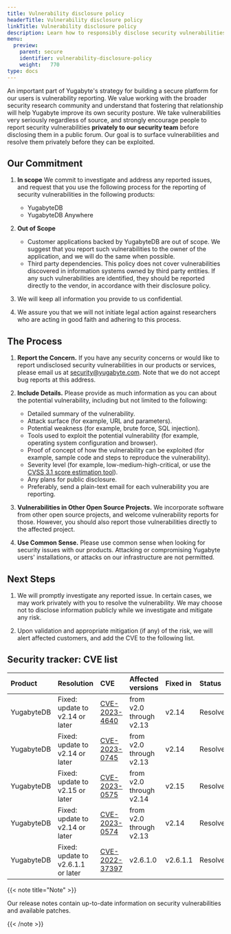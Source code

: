 ```yaml
---
title: Vulnerability disclosure policy
headerTitle: Vulnerability disclosure policy
linkTitle: Vulnerability disclosure policy
description: Learn how to responsibly disclose security vulnerabilities to Yugabyte
menu:
  preview:
    parent: secure
    identifier: vulnerability-disclosure-policy
    weight:   770
type: docs
---
```


An important part of Yugabyte's strategy for building a secure platform for our users is vulnerability reporting. We value working with the broader security research community and understand that fostering that relationship will help Yugabyte improve its own security posture. We take vulnerabilities very seriously regardless of source, and strongly encourage people to report security vulnerabilities **privately to our security team** before disclosing them in a public forum. Our goal is to surface vulnerabilities and resolve them privately before they can be exploited.

## Our Commitment

1. **In scope** We commit to investigate and address any reported issues, and request that you use the following process for the reporting of security vulnerabilities in the following products:

    * YugabyteDB
    * YugabyteDB Anywhere

1. **Out of Scope**

    * Customer applications backed by YugabyteDB are out of scope. We suggest that you report such vulnerabilities to the owner of the application, and we will do the same when possible.
    * Third party dependencies. This policy does not cover vulnerabilities discovered in information systems owned by third party entities.  If any such vulnerabilities are identified, they should be reported directly to the vendor, in accordance with their disclosure policy.

1. We will keep all information you provide to us confidential.

1. We assure you that we will not initiate legal action against researchers who are acting in good faith and adhering to this process.

## The Process

1. **Report the Concern.** If you have any security concerns or would like to report undisclosed security vulnerabilities in our products or services, please email us at [security@yugabyte.com](mailto:security@yugabyte.com). Note that we do not accept bug reports at this address.

1. **Include Details.** Please provide as much information as you can about the potential vulnerability, including but not limited to the following:

    * Detailed summary of the vulnerability.
    * Attack surface (for example, URL and parameters).
    * Potential weakness (for example, brute force, SQL injection).
    * Tools used to exploit the potential vulnerability (for example, operating system configuration and browser).
    * Proof of concept of how the vulnerability can be exploited (for example, sample code and steps to reproduce the vulnerability).
    * Severity level (for example, low-medium-high-critical, or use the [CVSS 3.1 score estimation tool](https://www.first.org/cvss/user-guide)).
    * Any plans for public disclosure.
    * Preferably, send a plain-text email for each vulnerability you are reporting.

1. **Vulnerabilities in Other Open Source Projects.** We incorporate software from other open source projects, and welcome vulnerability reports for those. However, you should also report those vulnerabilities directly to the affected project.

1. **Use Common Sense.** Please use common sense when looking for security issues with our products. Attacking or compromising Yugabyte users' installations, or attacks on our infrastructure are not permitted.

## Next Steps

1. We will promptly investigate any reported issue. In certain cases, we may work privately with you to resolve the vulnerability. We may choose not to disclose information publicly while we investigate and mitigate any risk.

1. Upon validation and appropriate mitigation (if any) of the risk, we will alert affected customers, and add the CVE to the following list.

## Security tracker: CVE list

| Product | Resolution | CVE | Affected versions | Fixed in | Status |
| :------ | :--------- | :-- | :---------------- | :------- | :----- |
| YugabyteDB | Fixed: update to v2.14 or later | [CVE-2023-4640](https://www.cve.org/CVERecord?id=CVE-2023-4640) | from v2.0 through v2.13 | v2.14 | Resolved |
| YugabyteDB | Fixed: update to v2.14 or later | [CVE-2023-0745](https://www.cve.org/CVERecord?id=CVE-2023-0745) | from v2.0 through v2.13 | v2.14 | Resolved |
| YugabyteDB | Fixed: update to v2.15 or later | [CVE-2023-0575](https://www.cve.org/CVERecord?id=CVE-2023-0575) | from v2.0 through v2.14 | v2.15 | Resolved |
| YugabyteDB | Fixed: update to v2.14 or later | [CVE-2023-0574](https://www.cve.org/CVERecord?id=CVE-2023-0574) | from v2.0 through v2.13 | v2.14 | Resolved |
| YugabyteDB | Fixed: update to v2.6.1.1 or later | [CVE-2022-37397](https://www.cve.org/CVERecord?id=CVE-2022-37397) | v2.6.1.0 | v2.6.1.1 | Resolved |

{{< note title="Note" >}}

Our release notes contain up-to-date information on security vulnerabilities and available patches.

{{< /note >}}
